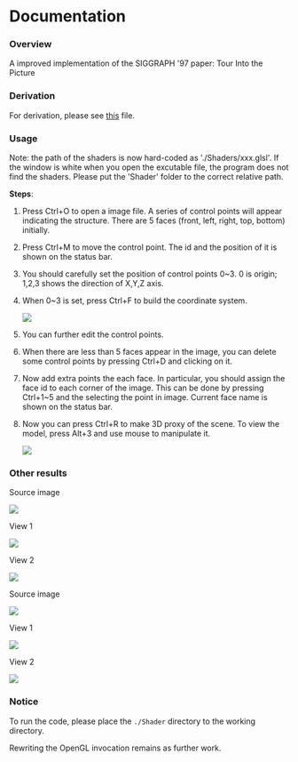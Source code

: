 # Documentation
### Overview 
A improved implementation of the SIGGRAPH '97 paper: Tour Into the Picture

### Derivation
For derivation, please see [this](doc/inference.pdf) file.

### Usage
Note: the path of the shaders is now hard-coded as './Shaders/xxx.glsl'. If the window is white when you open the excutable file, the program does not find the shaders. Please put the 'Shader' folder to the correct relative path.

**Steps**:

1. Press Ctrl+O to open a image file. A series of control points will appear indicating the structure. There are 5 faces (front, left, right, top, bottom) initially.

2. Press Ctrl+M to move the control point. The id and the position of it is shown on the status bar.

3. You should carefully set the position of control points 0~3. 0 is origin; 1,2,3 shows the direction of X,Y,Z axis.

4. When 0~3 is set, press Ctrl+F to build the coordinate system.

   ![](./screenshots/2.png)

5. You can further edit the control points.

6. When there are less than 5 faces appear in the image, you can delete some control points by pressing Ctrl+D and clicking on it.

7. Now add extra points the each face. In particular, you should assign the face id to each corner of the image. This can be done by pressing Ctrl+1~5 and the selecting the point in image. Current face name is shown on the status bar.

8. Now you can press Ctrl+R to make 3D proxy of the scene. To view the model, press Alt+3 and use mouse to manipulate it.

   ![](./screenshots/4.png)

### Other results

Source image

![](./screenshots/7.jpg)


View 1

![](./screenshots/5.png)


View 2

![](./screenshots/6.png)

Source image 

![](./screenshots/10.jpg)


View 1

![](./screenshots/8.png)

View 2

![](./screenshots/9.png)


### Notice
To run the code, please place the `./Shader` directory to the working directory.

Rewriting the OpenGL invocation remains as further work.
